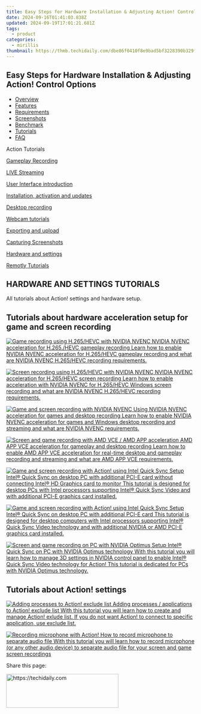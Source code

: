 ```yaml
---
title: Easy Steps for Hardware Installation & Adjusting Action! Control Options
date: 2024-09-16T01:41:03.838Z
updated: 2024-09-19T17:01:21.681Z
tags:
  - product
categories:
  - mirillis
thumbnail: https://thmb.techidaily.com/dbe86f0410f8e9bad5bf3228390b329f698cfe445d25a553d85696ff0b2a85a2.jpg
---
```


## Easy Steps for Hardware Installation & Adjusting Action! Control Options

* [Overview](https://tools.techidaily.com/mirillis/products/)
* [Features](https://tools.techidaily.com/mirillis/products/)
* [Requirements](https://tools.techidaily.com/mirillis/products/)
* [Screenshots](https://tools.techidaily.com/mirillis/products/)
* [Benchmark](https://tools.techidaily.com/mirillis/products/)
* [Tutorials](https://tools.techidaily.com/mirillis/products/)
* [FAQ](https://tools.techidaily.com/mirillis/products/)

Action Tutorials

[Gameplay Recording](https://tools.techidaily.com/mirillis/products/) 

[LIVE Streaming](https://tools.techidaily.com/mirillis/products/) 

[User Interface introduction](https://tools.techidaily.com/mirillis/products/) 

[Installation, activation and updates](https://tools.techidaily.com/mirillis/products/) 

[Desktop recording](https://tools.techidaily.com/mirillis/products/) 

[Webcam tutorials](https://tools.techidaily.com/mirillis/products/) 

[Exporting and upload](https://tools.techidaily.com/mirillis/products/) 

[Capturing Screenshots](https://tools.techidaily.com/mirillis/products/) 

[Hardware and settings](https://tools.techidaily.com/mirillis/products/) 

[Remotly Tutorials](https://remotly.com/tutorials/getting-started-with-remotly-for-windows-pc) 

## HARDWARE AND SETTINGS TUTORIALS

 All tutorials about Action! settings and hardware setup. 

## Tutorials about hardware acceleration setup for game and screen recording

[![Game recording using H.265/HEVC with NVIDIA NVENC](https://mirillis.com/res/old/gfx/tutorials/thumbnail_gameplay_recording_h265_hevc_nvidia_nvenc_action.jpg) NVIDIA NVENC acceleration for H.265./HEVC gameplay recording Learn how to enable NVIDIA NVENC acceleration for H.265/HEVC gameplay recording and what are NVIDIA NVENC H.265/HEVC recording requirements.](https://tools.techidaily.com/mirillis/products/) 

[![Screen recording using H.265/HEVC with NVIDIA NVENC](https://mirillis.com/res/old/gfx/tutorials/thumbnail_desktop_recording_h265_hevc_nvidia_nvenc_action.jpg) NVIDIA NVENC acceleration for H.265/HEVC screen recording Learn how to enable acceleration with NVIDIA NVENC for H.265/HEVC Windows screen recording and what are NVIDIA NVENC H.265/HEVC recording requirements.](https://tools.techidaily.com/mirillis/products/) 

[![Game and screen recording with NVIDIA NVENC](https://mirillis.com/res/old/gfx/tutorials/thumbnail_remote_action_nvidia_nvenc_acceleration.jpg) Using NVIDIA NVENC acceleration for games and desktop recording Learn how to enable NVIDIA NVENC acceleration for games and Windows desktop recording and streaming and what are NVIDIA NVENC requirements.](https://tools.techidaily.com/mirillis/products/) 

[![Screen and game recording with AMD VCE / AMD APP acceleration](https://mirillis.com/res/old/gfx/tutorials/thumbnail_remote_action_amd_app_vce_acceleration.jpg) AMD APP VCE acceleration for gameplay and desktop recording Learn how to enable AMD APP VCE acceleration for real-time desktop and gameplay recording and streaming and what are AMD APP VCE requirements.](https://tools.techidaily.com/mirillis/products/) 

[![Game and screen recording with Action! using Intel Quick Sync](https://mirillis.com/res/old/gfx/tutorials/thumbnail_intel_quicksync.jpg) Setup Intel® Quick Sync on desktop PC with additional PCI-E card without connecting Intel® HD Graphics card to monitor This tutorial is designed for desktop PCs with Intel processors supporting Intel® Quick Sync Video and with additional PCI-E graphics card installed.](https://tools.techidaily.com/mirillis/products/) 

[![Game and screen recording with Action! using Intel Quick Sync](https://mirillis.com/res/old/gfx/tutorials/thumbnail_intel_quicksync.jpg) Setup Intel® Quick Sync on desktop PC with additional PCI-E card This tutorial is designed for desktop computers with Intel processors supporting Intel® Quick Sync Video technology and with additional NVIDIA or AMD PCI-E graphics card installed.](https://tools.techidaily.com/mirillis/products/) 

[![Screen and game recording on PC with NVIDIA Optimus](https://mirillis.com/res/old/gfx/tutorials/thumbnail_nvidia_optimus.jpg) Setup Intel® Quick Sync on PC with NVIDIA Optimus technology With this tutorial you will learn how to manage 3D settings in NVIDIA control panel to enable Intel® Quick Sync Video technology for Action! This tutorial is dedicated for PCs with NVIDIA Optimus technology.](https://tools.techidaily.com/mirillis/products/) 

## Tutorials about Action! settings

[![Adding processes to Action! exclude list](https://mirillis.com/res/old/gfx/tutorials/thumbnail_exclude.jpg) Adding processes / applications to Action! exclude list With this tutorial you will learn how to create and manage Action! exlude list. If you do not want Action! to connect to specific application, use exclude list.](https://tools.techidaily.com/mirillis/products/) 

[![Recording microphone with Action!](https://mirillis.com/res/old/gfx/tutorials/thumbnail_microphone_recording.jpg) How to record microphone to separate audio file With this tutorial you will learn how to record microphone (or any other audio device) to separate audio file for your screen and game screen recordings](https://tools.techidaily.com/mirillis/products/) 

 Share this page:

<ins class="adsbygoogle"
     style="display:block"
     data-ad-format="autorelaxed"
     data-ad-client="ca-pub-7571918770474297"
     data-ad-slot="1223367746"></ins>

<ins class="adsbygoogle"
     style="display:block"
     data-ad-client="ca-pub-7571918770474297"
     data-ad-slot="8358498916"
     data-ad-format="auto"
     data-full-width-responsive="true"></ins>

<!-- affiliate ads begin -->
<a href="https://aligracehair.sjv.io/c/5597632/2047361/19272" target="_top" id="2047361">
  <img src="//a.impactradius-go.com/display-ad/19272-2047361" border="0" alt="https://techidaily.com" width="300" height="90"/>
</a>
<img height="0" width="0" src="https://aligracehair.sjv.io/i/5597632/2047361/19272" style="position:absolute;visibility:hidden;" border="0" />
<!-- affiliate ads end -->

